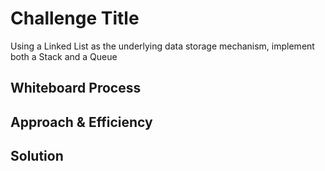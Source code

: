 # Challenge Title
Using a Linked List as the underlying data storage mechanism, implement both a Stack and a Queue

## Whiteboard Process


## Approach & Efficiency

## Solution